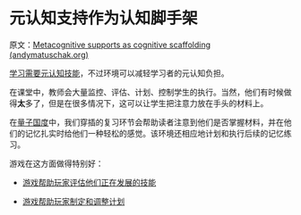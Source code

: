 # 元认知支持作为认知脚手架

原文：[Metacognitive supports as cognitive scaffolding (andymatuschak.org)](https://notes.andymatuschak.org/z4qFtxPZi21DKoLruHcmsocee1YnZy9JMArb6)

[学习需要元认知技能](https://notes.andymatuschak.org/z7J71kWtJfZrdWHevwTbq6ih3G1YAvRbmXa63)，不过环境可以减轻学习者的元认知负担。

在课堂中，教师会大量监控、评估、计划、控制学生的执行。当然，他们有时候做得**太**多了，但是在很多情况下，这可以让学生把注意力放在手头的材料上。

在[量子国度](https://quantum.country/)中，我们穿插的复习环节会帮助读者注意到他们是否掌握材料，并在他们的记忆扎实时给他们一种轻松的感觉。该环境还相应地计划和执行后续的记忆练习。

游戏在这方面做得特别好：

- [游戏帮助玩家评估他们正在发展的技能](https://notes.andymatuschak.org/z2tZBJUtAasH3bGxHaEpFdP5zjjiWwqDsFxEM)

- [游戏帮助玩家制定和调整计划](https://notes.andymatuschak.org/z7mU6RxxzJ9FZBCcgbYQsv9nExuK3xVm635Ks)